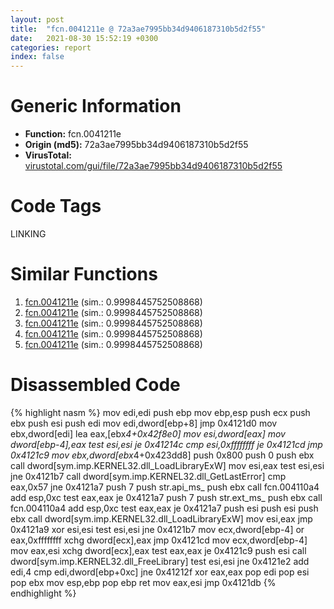 ```yaml
---
layout: post
title:  "fcn.0041211e @ 72a3ae7995bb34d9406187310b5d2f55"
date:   2021-08-30 15:52:19 +0300
categories: report
index: false
---
```


# Generic Information
- **Function:** fcn.0041211e
- **Origin (md5):** 72a3ae7995bb34d9406187310b5d2f55
- **VirusTotal:** [virustotal.com/gui/file/72a3ae7995bb34d9406187310b5d2f55][virustotal_ref]

# Code Tags
<span class="tag" id="LINKING">LINKING</span>


# Similar Functions

1. [fcn.0041211e][similar_1_ref] (sim.: 0.9998445752508868)
2. [fcn.0041211e][similar_2_ref] (sim.: 0.9998445752508868)
3. [fcn.0041211e][similar_3_ref] (sim.: 0.9998445752508868)
4. [fcn.0041211e][similar_4_ref] (sim.: 0.9998445752508868)
5. [fcn.0041211e][similar_5_ref] (sim.: 0.9998445752508868)


# Disassembled Code

{% highlight nasm %}
mov edi,edi
push ebp
mov ebp,esp
push ecx
push ebx
push esi
push edi
mov edi,dword[ebp+8]
jmp 0x4121d0
mov ebx,dword[edi]
lea eax,[ebx*4+0x42f8e0]
mov esi,dword[eax]
mov dword[ebp-4],eax
test esi,esi
je 0x41214c
cmp esi,0xffffffff
je 0x4121cd
jmp 0x4121c9
mov ebx,dword[ebx*4+0x423dd8]
push 0x800
push 0
push ebx
call dword[sym.imp.KERNEL32.dll_LoadLibraryExW]
mov esi,eax
test esi,esi
jne 0x4121b7
call dword[sym.imp.KERNEL32.dll_GetLastError]
cmp eax,0x57
jne 0x4121a7
push 7
push str.api_ms_
push ebx
call fcn.004110a4
add esp,0xc
test eax,eax
je 0x4121a7
push 7
push str.ext_ms_
push ebx
call fcn.004110a4
add esp,0xc
test eax,eax
je 0x4121a7
push esi
push esi
push ebx
call dword[sym.imp.KERNEL32.dll_LoadLibraryExW]
mov esi,eax
jmp 0x4121a9
xor esi,esi
test esi,esi
jne 0x4121b7
mov ecx,dword[ebp-4]
or eax,0xffffffff
xchg dword[ecx],eax
jmp 0x4121cd
mov ecx,dword[ebp-4]
mov eax,esi
xchg dword[ecx],eax
test eax,eax
je 0x4121c9
push esi
call dword[sym.imp.KERNEL32.dll_FreeLibrary]
test esi,esi
jne 0x4121e2
add edi,4
cmp edi,dword[ebp+0xc]
jne 0x41212f
xor eax,eax
pop edi
pop esi
pop ebx
mov esp,ebp
pop ebp
ret 
mov eax,esi
jmp 0x4121db
{% endhighlight %}


[similar_1_ref]: /report/fcn.0041211e@87e0947eae45fdc46f0a2287827a95bf
[similar_2_ref]: /report/fcn.0041211e@27ca25e79982db18ff6707d24cc2e9e3
[similar_3_ref]: /report/fcn.0041211e@9060907d555cecab3519fcbc82318d7e
[similar_4_ref]: /report/fcn.0041211e@597873a52be5fb1d748db7e625aa91a1
[similar_5_ref]: /report/fcn.0041211e@b1a4617c13a6d6a2edc8576969fbbb2d
[virustotal_ref]: https://www.virustotal.com/gui/file/72a3ae7995bb34d9406187310b5d2f55